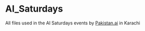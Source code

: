 # AI_Saturdays
All files used in the AI Saturdays events by [Pakistan.ai](https://www.facebook.com/groups/1045006612234229/) in Karachi 
